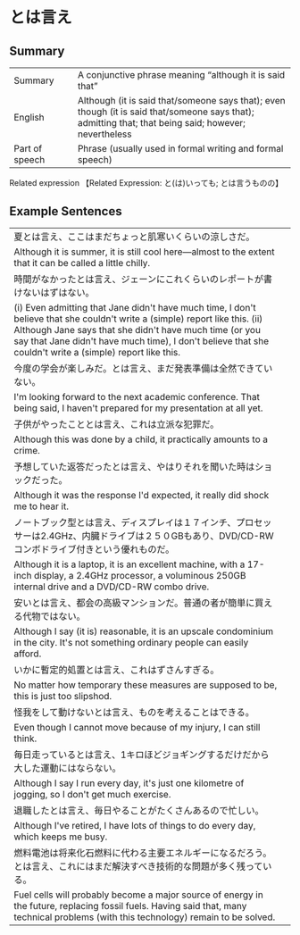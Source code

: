 # とは言え

## Summary

<table><tr>   <td>Summary<td>   <td>A conjunctive phrase meaning “although it is said that”</td><tr><tr>   <td>English<td>   <td>Although (it is said that/someone says that); even though (it is said that/someone says that); admitting that; that being said; however; nevertheless</td><tr><tr>   <td>Part of speech<td>   <td>Phrase (usually used in formal writing and formal speech)</td><tr></table><tr>   <td>Related expression<td>   <td>【Related Expression: と(は)いっても; とは言うものの】</td><tr></table></table>

## Example Sentences

<table><tr><td>夏とは言え、ここはまだちょっと肌寒いくらいの涼しさだ。<td><tr><tr><td>Although it is summer, it is still cool here—almost to the extent that it can be called a little chilly.<td><tr><tr><td>時間がなかったとは言え、ジェーンにこれくらいのレポートが書けないはずはない。<td><tr><tr><td>(i) Even admitting that Jane didn't have much time, I don't believe that she couldn't write a (simple) report like this. (ii) Although Jane says that she didn't have much time (or you say that Jane didn't have much time), I don't believe that she couldn't write a (simple) report like this.<td><tr><tr><td>今度の学会が楽しみだ。とは言え、まだ発表準備は全然できていない。<td><tr><tr><td>I'm looking forward to the next academic conference. That being said, I haven't prepared for my presentation at all yet.<td><tr><tr><td>子供がやったこととは言え、これは立派な犯罪だ。<td><tr><tr><td>Although this was done by a child, it practically amounts to a crime.<td><tr><tr><td>予想していた返答だったとは言え、やはりそれを聞いた時はショックだった。<td><tr><tr><td>Although it was the response I'd expected, it really did shock me to hear it.<td><tr><tr><td>ノートブック型とは言え、ディスプレイは１７インチ、プロセッサーは2.4GHz、内臓ドライブは２５０GBもあり、DVD/CD-RWコンボドライブ付きという優れものだ。<td><tr><tr><td>Although it is a laptop, it is an excellent machine, with a 17-inch display, a 2.4GHz processor, a voluminous 250GB internal drive and a DVD/CD-RW combo drive.<td><tr><tr><td>安いとは言え、都会の高級マンションだ。普通の者が簡単に買える代物ではない。<td><tr><tr><td>Although I say (it is) reasonable, it is an upscale condominium in the city. It's not something ordinary people can easily afford.<td><tr><tr><td>いかに暫定的処置とは言え、これはずさんすぎる。<td><tr><tr><td>No matter how temporary these measures are supposed to be, this is just too slipshod.<td><tr><tr><td>怪我をして動けないとは言え、ものを考えることはできる。<td><tr><tr><td>Even though I cannot move because of my injury, I can still think.<td><tr><tr><td>毎日走っているとは言え、1キロほどジョギングするだけだから大した運動にはならない。<td><tr><tr><td>Although I say I run every day, it's just one kilometre of jogging, so I don't get much exercise.<td><tr><tr><td>退職したとは言え、毎日やることがたくさんあるので忙しい。<td><tr><tr><td>Although I've retired, I have lots of things to do every day, which keeps me busy.<td><tr><tr><td>燃料電池は将来化石燃料に代わる主要エネルギーになるだろう。とは言え、これにはまだ解決すべき技術的な問題が多く残っている。<td><tr><tr><td>Fuel cells will probably become a major source of energy in the future, replacing fossil fuels. Having said that, many technical problems (with this technology) remain to be solved.<td><tr></table>

